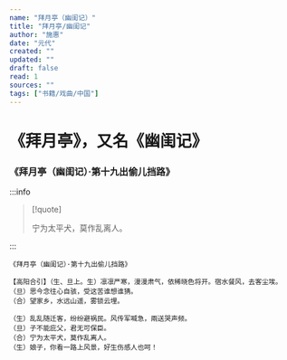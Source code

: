 ```yaml
---
name: "拜月亭（幽闺记）"
title: "拜月亭/幽闺记"
author: "施惠"
date: "元代"
created: ""
updated: ""
draft: false
read: 1
sources: ""
tags: ["书籍/戏曲/中国"]
---
```


# 《拜月亭》，又名《幽闺记》

### 《拜月亭（幽闺记）·第十九出偷儿挡路》
:::info

> [!quote]
>
> 宁为太平犬，莫作乱离人。

:::

```
《拜月亭（幽闺记）·第十九出偷儿挡路》

【高阳合引】（生、旦上。生）凛凛严寒，漫漫肃气，依稀晓色将开。宿水餐风，去客尘埃。
（旦）思今念往心自骇，受这苦谁想谁猜。
（合）望家乡，水远山遥，雾锁云埋。

（生）乱乱随迁客，纷纷避祸民。风传军喊急，兩送哭声频。
（旦）子不能庇父，君无可保臣。
（合）宁为太平犬，莫作乱离人。
（生）娘子，你看一路上风景，好生伤感人也呵！
```
